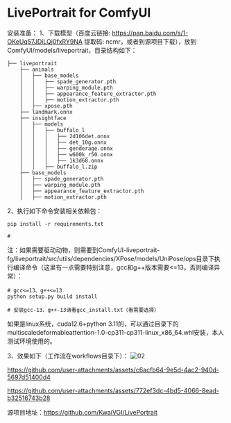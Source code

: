 # LivePortrait for ComfyUI

安装准备：
1、下载模型（百度云链接: https://pan.baidu.com/s/1-OKeUq57JDiLQj0fxRY9NA 提取码: ncmr，或者到源项目下载），放到ComfyUI/models/liveportrait，目录结构如下：
```
├── liveportrait
    ├── animals
    │   ├── base_models
    │   │   ├── spade_generator.pth
    │   │   ├── warping_module.pth
    │   │   ├── appearance_feature_extractor.pth
    │   │   ├── motion_extractor.pth
    │   ├── xpose.pth
    ├── landmark.onnx
    ├── insightface
    │   ├── models
    │   │   ├── buffalo_l
    │   │   │   ├── 2d106det.onnx
    │   │   │   ├── det_10g.onnx
    │   │   │   ├── genderage.onnx
    │   │   │   ├── w600k_r50.onnx
    │   │   │   ├── 1k3d68.onnx
    │   │   ├── buffalo_l.zip
    ├── base_models
    │   ├── spade_generator.pth
    │   ├── warping_module.pth
    │   ├── appearance_feature_extractor.pth
    │   ├── motion_extractor.pth

```

2、执行如下命令安装相关依赖包：
```
pip install -r requirements.txt

# 
```
注：如果需要驱动动物，则需要到ComfyUI-liveportrait-fg/liveportrait/src/utils/dependencies/XPose/models/UniPose/ops目录下执行编译命令（这里有一点需要特别注意，gcc和g++版本需要<=13，否则编译异常）：
```
# gcc<=13、g++<=13
python setup.py build install

# 安装gcc-13、g++-13请看gcc_install.txt（看需要选择）

```
如果是linux系统，cuda12.6+python 3.11的，可以通过目录下的multiscaledeformableattention-1.0-cp311-cp311-linux_x86_64.whl安装，本人测试环境使用的。

3、效果如下（工作流在workflows目录下）：
![02](https://github.com/user-attachments/assets/47f25f36-c29d-468d-ad98-93bb31ce03ef)

https://github.com/user-attachments/assets/c6acfb64-9e5d-4ac2-940d-5697d51400d4

https://github.com/user-attachments/assets/772ef3dc-4bd5-4066-8ead-b32516743b28

源项目地址：https://github.com/KwaiVGI/LivePortrait
